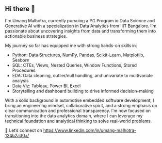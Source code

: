 ## Hi there 👋

<!--
**MalhotraUmang/MalhotraUmang** is a ✨ _special_ ✨ repository because its `README.md` (this file) appears on your GitHub profile.

Here are some ideas to get you started:

- 🔭 I’m currently working on ...
- 🌱 I’m currently learning ...
- 👯 I’m looking to collaborate on ...
- 🤔 I’m looking for help with ...
- 💬 Ask me about ...
- 📫 How to reach me: ...
- 😄 Pronouns: ...
- ⚡ Fun fact: ...
-->
I'm Umang Malhotra, currently pursuing a PG Program in Data Science and Generative AI with a specialization in Data Analytics from IIIT Bangalore. I’m passionate about uncovering insights from data and transforming them into actionable business strategies.

My journey so far has equipped me with strong hands-on skills in:
- Python: Data Structures, NumPy, Pandas, Scikit-Learn, Matplotlib, Seaborn
- SQL: CTEs, Views, Nested Queries, Window Functions, Stored Procedures
- EDA: Data cleaning, outlier/null handling, and univariate to multivariate analysis
- Data Viz: Tableau, Power BI, Excel
- Storytelling and dashboard building to drive informed decision-making

With a solid background in automotive embedded software development, I bring an engineering mindset, collaborative spirit, and a strong emphasis on clear communication and professional transparency. I'm now focused on transitioning into the data analytics domain, where I can leverage my technical foundation and analytical thinking to solve real-world problems.

🔗 Let’s connect on https://www.linkedin.com/in/umang-malhotra-124b2a30a/



